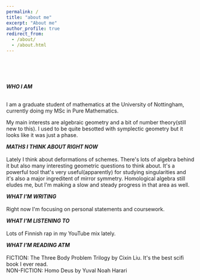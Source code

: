 ```yaml
---
permalink: /
title: "about me"
excerpt: "About me"
author_profile: true
redirect_from: 
  - /about/
  - /about.html
---
```



<br><br><br>

<b><i>WHO I AM</i></b>
<br><br>

I am a graduate student of mathematics at the University of Nottingham, currently doing my MSc in Pure Mathematics. 

My main interests are algebraic geometry and a bit of number theory(still new to this). I used to be quite besotted with symplectic geometry but it looks like it was just a phase.


<b><i>MATHS I THINK ABOUT RIGHT NOW</i></b>
<br><br>
  Lately I think about deformations of schemes. There's lots of algebra behind it but also many interesting geometric questions to think about. It's a powerful tool that's very useful(apparently) for studying singularities and it's also a major ingreditent of mirror symmetry. Homological algebra still eludes me, but I'm making a slow and steady progress in that area as well. 
  
  
<b><i>WHAT I'M WRITING</i></b> 
<br><br>
Right now I'm focusing on personal statements and coursework. 


<b><i>WHAT I'M LISTENING TO</i></b> 
<br><br>
Lots of Finnish rap in my YouTube mix lately. 


<b><i>WHAT I'M READING ATM</i></b> 
<br><br>
FICTION: The Three Body Problem Trilogy by Cixin Liu. It's the best scifi book I ever read. <br>
NON-FICTION: Homo Deus by Yuval Noah Harari


